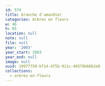 ```yaml
---
id: 574
title: branche d'amandier
categories: Arbres en fleurs
w: 46
h: 65
location: null
note: null
file: null
year: '2003'
year_start: 2003
year_end: null
image: null
uuid: 19977759-bf14-475b-911c-40376b66b2e0
collections:
  - arbres-en-fleurs
---
```



